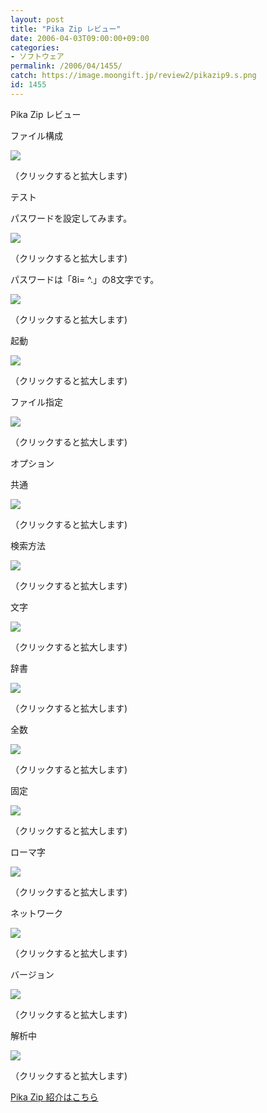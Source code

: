 ```yaml
---
layout: post
title: "Pika Zip レビュー"
date: 2006-04-03T09:00:00+09:00
categories:
- ソフトウェア
permalink: /2006/04/1455/
catch: https://image.moongift.jp/review2/pikazip9.s.png
id: 1455
---
```

Pika Zip レビュー  
<!--more-->

ファイル構成

  

[![](https://image.moongift.jp/review2/pikazip1.s.png)](https://image.moongift.jp/review2/pikazip1.png)  
  
（クリックすると拡大します)

  

テスト

  

パスワードを設定してみます。

  

[![](https://image.moongift.jp/review2/pikazip2.s.png)](https://image.moongift.jp/review2/pikazip2.png)  
  
（クリックすると拡大します)

  

パスワードは「8i= ^.」の8文字です。

  

[![](https://image.moongift.jp/review2/pikazip3.s.png)](https://image.moongift.jp/review2/pikazip3.png)  
  
（クリックすると拡大します)

  

起動

  

[![](https://image.moongift.jp/review2/pikazip5.s.png)](https://image.moongift.jp/review2/pikazip5.png)  
  
（クリックすると拡大します)

  

ファイル指定

  

[![](https://image.moongift.jp/review2/pikazip6.s.png)](https://image.moongift.jp/review2/pikazip6.png)  
  
（クリックすると拡大します)

  

オプション

  

共通

  

[![](https://image.moongift.jp/review2/pikazip7.s.png)](https://image.moongift.jp/review2/pikazip7.png)  
  
（クリックすると拡大します)

  

検索方法

  

[![](https://image.moongift.jp/review2/pikazip8.s.png)](https://image.moongift.jp/review2/pikazip8.png)  
  
（クリックすると拡大します)

  

文字

  

[![](https://image.moongift.jp/review2/pikazip9.s.png)](https://image.moongift.jp/review2/pikazip9.png)  
  
（クリックすると拡大します)

  

辞書

  

[![](https://image.moongift.jp/review2/pikazip10.s.png)](https://image.moongift.jp/review2/pikazip10.png)  
  
（クリックすると拡大します)

  

全数

  

[![](https://image.moongift.jp/review2/pikazip11.s.png)](https://image.moongift.jp/review2/pikazip11.png)  
  
（クリックすると拡大します)

  

固定

  

[![](https://image.moongift.jp/review2/pikazip12.s.png)](https://image.moongift.jp/review2/pikazip12.png)  
  
（クリックすると拡大します)

  

ローマ字

  

[![](https://image.moongift.jp/review2/pikazip13.s.png)](https://image.moongift.jp/review2/pikazip13.png)  
  
（クリックすると拡大します)

  

ネットワーク

  

[![](https://image.moongift.jp/review2/pikazip14.s.png)](https://image.moongift.jp/review2/pikazip14.png)  
  
（クリックすると拡大します)

  

バージョン

  

[![](https://image.moongift.jp/review2/pikazip15.s.png)](https://image.moongift.jp/review2/pikazip15.png)  
  
（クリックすると拡大します)

  

解析中

  

[![](https://image.moongift.jp/review2/pikazip16.s.png)](https://image.moongift.jp/review2/pikazip16.png)  
  
（クリックすると拡大します)

  

[Pika Zip 紹介はこちら](http://fw.moongift.jp/intro/i-1452.html)

